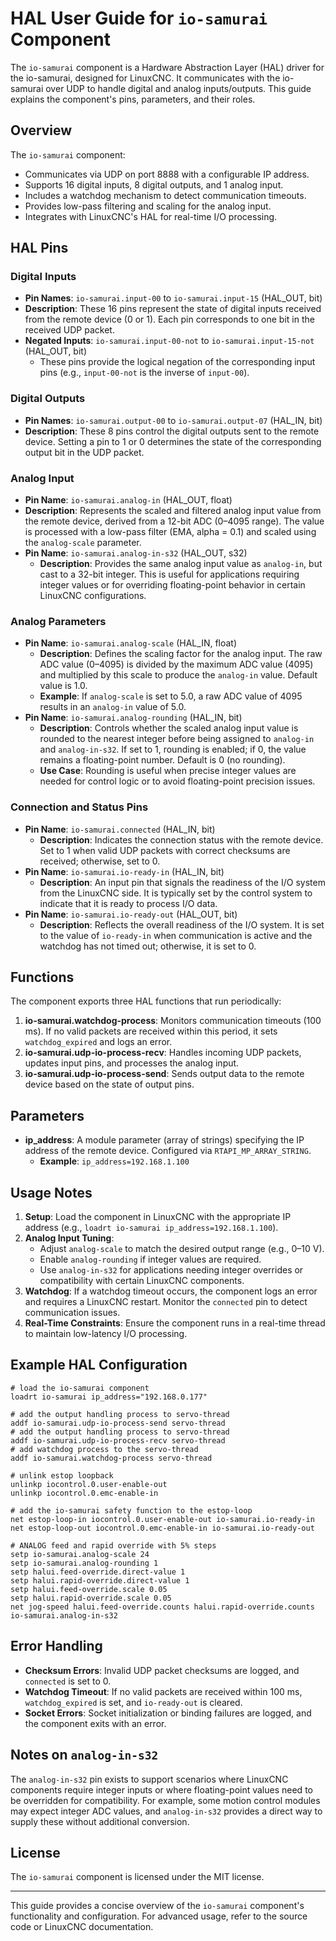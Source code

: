 # HAL User Guide for `io-samurai` Component

The `io-samurai` component is a Hardware Abstraction Layer (HAL) driver for the io-samurai, designed for LinuxCNC. It communicates with the io-samurai over UDP to handle digital and analog inputs/outputs. This guide explains the component's pins, parameters, and their roles.

## Overview

The `io-samurai` component:
- Communicates via UDP on port 8888 with a configurable IP address.
- Supports 16 digital inputs, 8 digital outputs, and 1 analog input.
- Includes a watchdog mechanism to detect communication timeouts.
- Provides low-pass filtering and scaling for the analog input.
- Integrates with LinuxCNC's HAL for real-time I/O processing.

## HAL Pins

### Digital Inputs
- **Pin Names**: `io-samurai.input-00` to `io-samurai.input-15` (HAL_OUT, bit)
- **Description**: These 16 pins represent the state of digital inputs received from the remote device (0 or 1). Each pin corresponds to one bit in the received UDP packet.
- **Negated Inputs**: `io-samurai.input-00-not` to `io-samurai.input-15-not` (HAL_OUT, bit)
  - These pins provide the logical negation of the corresponding input pins (e.g., `input-00-not` is the inverse of `input-00`).

### Digital Outputs
- **Pin Names**: `io-samurai.output-00` to `io-samurai.output-07` (HAL_IN, bit)
- **Description**: These 8 pins control the digital outputs sent to the remote device. Setting a pin to 1 or 0 determines the state of the corresponding output bit in the UDP packet.

### Analog Input
- **Pin Name**: `io-samurai.analog-in` (HAL_OUT, float)
- **Description**: Represents the scaled and filtered analog input value from the remote device, derived from a 12-bit ADC (0–4095 range). The value is processed with a low-pass filter (EMA, alpha = 0.1) and scaled using the `analog-scale` parameter.
- **Pin Name**: `io-samurai.analog-in-s32` (HAL_OUT, s32)
  - **Description**: Provides the same analog input value as `analog-in`, but cast to a 32-bit integer. This is useful for applications requiring integer values or for overriding floating-point behavior in certain LinuxCNC configurations.

### Analog Parameters
- **Pin Name**: `io-samurai.analog-scale` (HAL_IN, float)
  - **Description**: Defines the scaling factor for the analog input. The raw ADC value (0–4095) is divided by the maximum ADC value (4095) and multiplied by this scale to produce the `analog-in` value. Default value is 1.0.
  - **Example**: If `analog-scale` is set to 5.0, a raw ADC value of 4095 results in an `analog-in` value of 5.0.
- **Pin Name**: `io-samurai.analog-rounding` (HAL_IN, bit)
  - **Description**: Controls whether the scaled analog input value is rounded to the nearest integer before being assigned to `analog-in` and `analog-in-s32`. If set to 1, rounding is enabled; if 0, the value remains a floating-point number. Default is 0 (no rounding).
  - **Use Case**: Rounding is useful when precise integer values are needed for control logic or to avoid floating-point precision issues.

### Connection and Status Pins
- **Pin Name**: `io-samurai.connected` (HAL_IN, bit)
  - **Description**: Indicates the connection status with the remote device. Set to 1 when valid UDP packets with correct checksums are received; otherwise, set to 0.
- **Pin Name**: `io-samurai.io-ready-in` (HAL_IN, bit)
  - **Description**: An input pin that signals the readiness of the I/O system from the LinuxCNC side. It is typically set by the control system to indicate that it is ready to process I/O data.
- **Pin Name**: `io-samurai.io-ready-out` (HAL_OUT, bit)
  - **Description**: Reflects the overall readiness of the I/O system. It is set to the value of `io-ready-in` when communication is active and the watchdog has not timed out; otherwise, it is set to 0.

## Functions
The component exports three HAL functions that run periodically:
1. **io-samurai.watchdog-process**: Monitors communication timeouts (100 ms). If no valid packets are received within this period, it sets `watchdog_expired` and logs an error.
2. **io-samurai.udp-io-process-recv**: Handles incoming UDP packets, updates input pins, and processes the analog input.
3. **io-samurai.udp-io-process-send**: Sends output data to the remote device based on the state of output pins.

## Parameters
- **ip_address**: A module parameter (array of strings) specifying the IP address of the remote device. Configured via `RTAPI_MP_ARRAY_STRING`.
  - **Example**: `ip_address=192.168.1.100`

## Usage Notes
1. **Setup**: Load the component in LinuxCNC with the appropriate IP address (e.g., `loadrt io-samurai ip_address=192.168.1.100`).
2. **Analog Input Tuning**:
   - Adjust `analog-scale` to match the desired output range (e.g., 0–10 V).
   - Enable `analog-rounding` if integer values are required.
   - Use `analog-in-s32` for applications needing integer overrides or compatibility with certain LinuxCNC components.
3. **Watchdog**: If a watchdog timeout occurs, the component logs an error and requires a LinuxCNC restart. Monitor the `connected` pin to detect communication issues.
4. **Real-Time Constraints**: Ensure the component runs in a real-time thread to maintain low-latency I/O processing.

## Example HAL Configuration
```hal
# load the io-samurai component
loadrt io-samurai ip_address="192.168.0.177"

# add the output handling process to servo-thread
addf io-samurai.udp-io-process-send servo-thread
# add the output handling process to servo-thread
addf io-samurai.udp-io-process-recv servo-thread
# add watchdog process to the servo-thread
addf io-samurai.watchdog-process servo-thread

# unlink estop loopback
unlinkp iocontrol.0.user-enable-out
unlinkp iocontrol.0.emc-enable-in

# add the io-samurai safety function to the estop-loop
net estop-loop-in iocontrol.0.user-enable-out io-samurai.io-ready-in
net estop-loop-out iocontrol.0.emc-enable-in io-samurai.io-ready-out

# ANALOG feed and rapid override with 5% steps
setp io-samurai.analog-scale 24
setp io-samurai.analog-rounding 1
setp halui.feed-override.direct-value 1
setp halui.rapid-override.direct-value 1
setp halui.feed-override.scale 0.05
setp halui.rapid-override.scale 0.05
net jog-speed halui.feed-override.counts halui.rapid-override.counts io-samurai.analog-in-s32

```

## Error Handling
- **Checksum Errors**: Invalid UDP packet checksums are logged, and `connected` is set to 0.
- **Watchdog Timeout**: If no valid packets are received within 100 ms, `watchdog_expired` is set, and `io-ready-out` is cleared.
- **Socket Errors**: Socket initialization or binding failures are logged, and the component exits with an error.

## Notes on `analog-in-s32`
The `analog-in-s32` pin exists to support scenarios where LinuxCNC components require integer inputs or where floating-point values need to be overridden for compatibility. For example, some motion control modules may expect integer ADC values, and `analog-in-s32` provides a direct way to supply these without additional conversion.

## License
The `io-samurai` component is licensed under the MIT license.

---

This guide provides a concise overview of the `io-samurai` component's functionality and configuration. For advanced usage, refer to the source code or LinuxCNC documentation.
